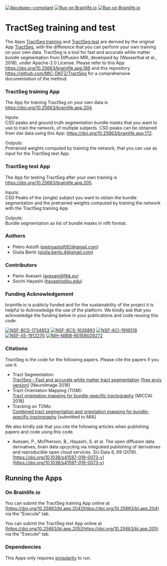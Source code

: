 [![Abcdspec-compliant](https://img.shields.io/badge/ABCD_Spec-v1.1-green.svg)](https://github.com/brain-life/abcd-spec)
[![Run on Brainlife.io](https://img.shields.io/badge/Brainlife-bl.app.204-blue.svg)](https://doi.org/10.25663/brainlife.app.204)
[![Run on Brainlife.io](https://img.shields.io/badge/Brainlife-bl.app.205-blue.svg)](https://doi.org/10.25663/brainlife.app.205)

# TractSeg training and test
The Apps [TractSeg training](https://doi.org/10.25663/brainlife.app.204) and [TractSeg test](https://doi.org/10.25663/brainlife.app.205) are derived by the original App [TractSeg](https://doi.org/10.25663/brainlife.app.186), with the difference that you can perform your own training on your own data. TractSeg is a tool for fast and accurate white matter bundle segmentation from Diffusion MRI, developed by (Wasserthal et al., 2018), under Apache-2.0 License. Please refer to this App https://doi.org/10.25663/brainlife.app.186 and this repository https://github.com/MIC-DKFZ/TractSeg for a comprehensive documentation of the method.

### TractSeg training App
The App for training TractSeg on your own data is https://doi.org/10.25663/brainlife.app.204.

Inputs: \
CSD peaks and ground truth segmentation bundle masks that you want to use to train the network, of multiple subjects. CSD peaks can be obtained from dwi data using this App: https://doi.org/10.25663/brainlife.app.172.

Outputs: \
Pretrained weights computed by training the network, that you can use as input for the TractSeg test App. 

### TractSeg test App
The App for testing TractSeg after your own training is https://doi.org/10.25663/brainlife.app.205.

Inputs: \
CSD Peaks of the (single) subject you want to obtain the bundle segmentation and the pretrained weights computed by training the network with the TractSeg training App.

Outputs: \
Bundle segmentation as list of bundle masks in nifti format.

### Authors
- Pietro Astolfi (pietroastolfi92@gmail.com)
- Giulia Bertò (giulia.berto.4@gmail.com)

### Contributors
- Paolo Avesani (avesani@fbk.eu)
- Soichi Hayashi (hayashis@iu.edu)

### Funding Acknowledgement
brainlife.io is publicly funded and for the sustainability of the project it is helpful to Acknowledge the use of the platform. We kindly ask that you acknowledge the funding below in your publications and code reusing this code.

[![NSF-BCS-1734853](https://img.shields.io/badge/NSF_BCS-1734853-blue.svg)](https://nsf.gov/awardsearch/showAward?AWD_ID=1734853)
[![NSF-BCS-1636893](https://img.shields.io/badge/NSF_BCS-1636893-blue.svg)](https://nsf.gov/awardsearch/showAward?AWD_ID=1636893)
[![NSF-ACI-1916518](https://img.shields.io/badge/NSF_ACI-1916518-blue.svg)](https://nsf.gov/awardsearch/showAward?AWD_ID=1916518)
[![NSF-IIS-1912270](https://img.shields.io/badge/NSF_IIS-1912270-blue.svg)](https://nsf.gov/awardsearch/showAward?AWD_ID=1912270)
[![NIH-NIBIB-R01EB029272](https://img.shields.io/badge/NIH_NIBIB-R01EB029272-green.svg)](https://grantome.com/grant/NIH/R01-EB029272-01)

### Citations
TractSeg is the code for the following papers. Please cite the papers if you use it. 
* Tract Segmentation:   
[TractSeg - Fast and accurate white matter tract segmentation](https://doi.org/10.1016/j.neuroimage.2018.07.070) ([free arxiv version](https://arxiv.org/abs/1805.07103))
[NeuroImage 2018]
* Tract Orientation Mapping (TOM):   
[Tract orientation mapping for bundle-specific tractography](https://arxiv.org/abs/1806.05580)
[MICCAI 2018]
* Tracking on TOMs:   
[Combined tract segmentation and orientation mapping for bundle-specific tractography](https://arxiv.org/abs/1901.10271)
[submitted to MIA]

We also kindly ask that you cite the following articles when publishing papers and code using this code. 

* Avesani, P., McPherson, B., Hayashi, S. et al. The open diffusion data derivatives, brain data upcycling via integrated publishing of derivatives and reproducible open cloud services. Sci Data 6, 69 (2019). [https://doi.org/10.1038/s41597-019-0073-y](https://doi.org/10.1038/s41597-019-0073-y)

## Running the Apps 

### On Brainlife.io

You can submit the TractSeg training App online at [https://doi.org/10.25663/bl.app.204](https://doi.org/10.25663/bl.app.204) via the "Execute" tab.

You can submit the TractSeg test App online at [https://doi.org/10.25663/bl.app.205](https://doi.org/10.25663/bl.app.205) via the "Execute" tab.

### Dependencies
This Apps only requires [singularity](https://www.sylabs.io/singularity/) to run.
